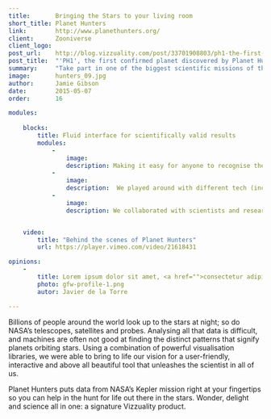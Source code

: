 ```yaml
---
title:       Bringing the Stars to your living room
short_title: Planet Hunters
link:        http://www.planethunters.org/
client:      Zooniverse
client_logo: 
post_url:    http://blog.vizzuality.com/post/33701908803/ph1-the-first-confirmed-planet-discovered-by
post_title:  "'PH1', the first confirmed planet discovered by Planet Hunters"
summary:     "Take part in one of the biggest scientific missions of the 21st Century: the search for planets outside our solar system."
image:       hunters_09.jpg
author:      Jamie Gibson
date:        2015-05-07
order:       16

modules:
    
    blocks:
        title: Fluid interface for scientifically valid results
        modules:
            -
                image: 
                description: Making it easy for anyone to recognise the transits and have some fun at the same time 
            -
                image: 
                description:  We played around with different tech (including heaps of customisation) until we ended up at an interface that was just right
            -
                image: 
                description: We collaborated with scientists and researchers to create a workflow and features that ensured valid identifications 


    video:
        title: "Behind the scenes of Planet Hunters"
        url: https://player.vimeo.com/video/21618431

opinions:
    -
        title: Lorem ipsum dolor sit amet, <a href="">consectetur adipisicing</a> elit, sed do eiusmod tempor incididunt.
        photo: gfw-profile-1.png
        autor: Javier de la Torre

---
```


Billions of people around the world look up to the stars at night; so do NASA’s telescopes, satellites and probes. Analysing all that data is difficult, and machines are often not good at finding the distinct patterns that signify planets orbiting stars. Using a combination of powerful visualisation libraries, we were able to bring to life our vision for a user-friendly, interactive and above all beautiful tool that unleashes the scientist in all of us. 

Planet Hunters puts data from NASA’s Kepler mission right at your fingertips so you can help in the hunt for life out there in the stars. Wonder, delight and science all in one: a signature Vizzuality product. 

